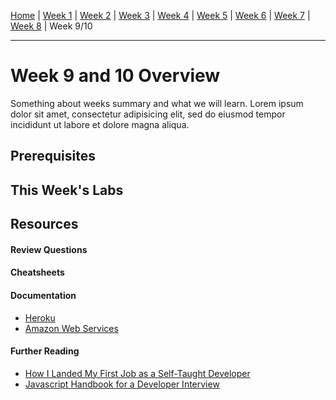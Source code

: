 [Home](/README.MD) | [Week 1](../week-01/ReadMe.md) | [Week 2](../week-02/ReadMe.md) | [Week 3](../week-03/ReadMe.md) | [Week 4](../week-04/ReadMe.md) | [Week 5](../week-05/ReadMe.md) | [Week 6](../week-06/ReadMe.md) | [Week 7](../week-07/ReadMe.md) | [Week 8](../week-08/ReadMe.md) | Week 9/10

---

# Week 9 and 10 Overview

Something about weeks summary and what we will learn. Lorem ipsum dolor sit amet, consectetur adipisicing elit, sed do eiusmod tempor incididunt ut labore et dolore magna aliqua.

## Prerequisites

## This Week's Labs

## Resources

#### Review Questions

#### Cheatsheets

#### Documentation
- [Heroku](https://devcenter.heroku.com/)
- [Amazon Web Services](https://aws.amazon.com/)

#### Further Reading

- [How I Landed My First Job as a Self-Taught Developer](https://medium.freecodecamp.org/how-i-set-myself-up-to-land-my-first-job-as-a-self-taught-developer-43d326ea6b67)
- [Javascript Handbook for a Developer Interview](https://medium.freecodecamp.org/the-definitive-javascript-handbook-for-a-developer-interview-44ffc6aeb54e)
